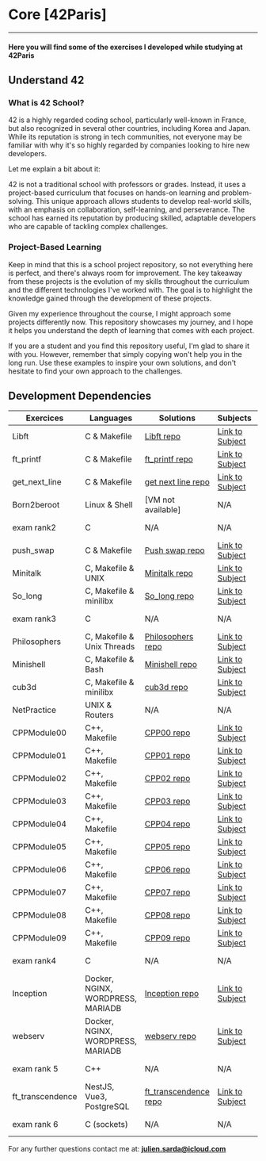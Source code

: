 # Core [42Paris]

---

#### Here you will find some of the exercises I developed while studying at 42Paris

## Understand 42

### What is 42 School?
42 is a highly regarded coding school, particularly well-known in France, but also recognized in several other countries, including Korea and Japan. While its reputation is strong in tech communities, not everyone may be familiar with why it's so highly regarded by companies looking to hire new developers.

Let me explain a bit about it:

42 is not a traditional school with professors or grades. Instead, it uses a project-based curriculum that focuses on hands-on learning and problem-solving. This unique approach allows students to develop real-world skills, with an emphasis on collaboration, self-learning, and perseverance. The school has earned its reputation by producing skilled, adaptable developers who are capable of tackling complex challenges.

### Project-Based Learning
Keep in mind that this is a school project repository, so not everything here is perfect, and there's always room for improvement. The key takeaway from these projects is the evolution of my skills throughout the curriculum and the different technologies I've worked with. The goal is to highlight the knowledge gained through the development of these projects.

Given my experience throughout the course, I might approach some projects differently now. This repository showcases my journey, and I hope it helps you understand the depth of learning that comes with each project.

If you are a student and you find this repository useful, I'm glad to share it with you. However, remember that simply copying won't help you in the long run. Use these examples to inspire your own solutions, and don't hesitate to find your own approach to the challenges.

## Development Dependencies

<table>
  <thead>
    <tr>
      <th>Exercices</th>
      <th>Languages</th>
      <th>Solutions</th>
      <th>Subjects</th>
      <th>Descriptions</th>
    </tr>
  </thead>
  <tbody>
    <tr>
      <td>Libft</td>
      <td>C & Makefile</td>
      <td><a href="Libft">Libft repo</a></td>
      <td><a href="./Libft/Subject.pdf">Link to Subject</a></td>
      <td><a href="">See Desciption</a></td>
    </tr>
    <tr>
      <td>ft_printf</td>
      <td>C & Makefile</td>
      <td><a href="ft_printf">ft_printf repo</a></td>
      <td><a href="./ft_printf/Subject.pdf">Link to Subject</a></td>
      <td><a href="">See Desciption</a></td>
    </tr>
    <tr>
      <td>get_next_line</td>
      <td>C & Makefile</td>
      <td><a href="Gnl">get next line repo</a></td>
      <td><a href="./Gnl/Subject.pdf">Link to Subject</a></td>
      <td><a href="">See Desciption</a></td>
    </tr>
    <tr>
      <td>Born2beroot</td>
      <td>Linux & Shell</td>
      <td>[VM not available]</td>
      <td>N/A</td>
      <td><a href="">See Desciption</a></td>
    </tr>
    <tr>
      <td>exam rank2</td>
      <td>C</td>
      <td>N/A</td>
      <td>N/A</td>
      <td><a href="">See Desciption</a></td>
    </tr>
    <tr>
      <td>push_swap</td>
      <td>C & Makefile</td>
      <td><a href="Push_Swap">Push swap repo</a></td>
      <td><a href="./Push_Swap/Subject.pdf">Link to Subject</a></td>
      <td><a href="">See Desciption</a></td>
    </tr>
    <tr>
      <td>Minitalk</td>
      <td>C, Makefile & UNIX</td>
      <td><a href="Minitalk">Minitalk repo</a></td>
      <td><a href="./Minitalk/Subject.pdf">Link to Subject</a></td>
      <td><a href="">See Desciption</a></td>
    </tr>
    <tr>
      <td>So_long</td>
      <td>C, Makefile & minilibx</td>
      <td><a href="So_long">So_long repo</a></td>
      <td><a href="./So_long/Subject.pdf">Link to Subject</td>
        <td><a href="">See Desciption</a></td>
    </tr>
    <tr>
      <td>exam rank3</td>
      <td>C</td>
      <td>N/A</td>
      <td>N/A</td>
      <td><a href="">See Desciption</a></td>
    </tr>
    <tr>
      <td>Philosophers</td>
      <td>C, Makefile & Unix Threads</td>
      <td><a href="Philosophers">Philosophers repo</a></td>
      <td><a href="./Philosophers/Subject.pdf">Link to Subject</a></td>
      <td><a href="">See Desciption</a></td>
    </tr>
    <tr>
      <td>Minishell</td>
      <td>C, Makefile & Bash</td>
      <td><a href="minishell">Minishell repo</a></td>
      <td><a href="./minishell/Subject.pdf">Link to Subject</a></td>
      <td><a href="">See Desciption</a></td>
    </tr>
    <tr>
      <td>cub3d</td>
      <td>C, Makefile & minilibx</td>
      <td><a href="Cube3D">cub3d repo</a></td>
      <td><a href="./Cube3D/Subject.pdf">Link to Subject</a></td>
      <td><a href="">See Desciption</a></td>
    </tr>
    <tr>
      <td>NetPractice</td>
      <td>UNIX & Routers</td>
      <td>N/A</td>
      <td>N/A</td>
      <td><a href="">See Desciption</a></td>
    </tr>
    <tr>
      <td>CPPModule00</td>
      <td>C++, Makefile</td>
      <td><a href="./CPPModules/CPPModule00">CPP00 repo</a></td>
      <td><a href="./CPPModules/CPPModule00/Subject.pdf">Link to Subject</a></td>
      <td><a href="">See Desciption</a></td>
    </tr>
    <tr>
      <td>CPPModule01</td>
      <td>C++, Makefile</td>
      <td><a href="./CPPModules/CPPModule01">CPP01 repo</a></td>
      <td><a href="./CPPModules/CPPModule01/Subject.pdf">Link to Subject</a></td>
      <td><a href="">See Desciption</a></td>
    </tr>
    <tr>
      <td>CPPModule02</td>
      <td>C++, Makefile</td>
      <td><a href="./CPPModules/CPPModule02">CPP02 repo</a></td>
      <td><a href="./CPPModules/CPPModule02/Subject.pdf">Link to Subject</a></td>
      <td><a href="">See Desciption</a></td>
    </tr>
    <td>CPPModule03</td>
      <td>C++, Makefile</td>
      <td><a href="./CPPModules/CPPModule03">CPP03 repo</a></td>
      <td><a href="./CPPModules/CPPModule03/Subject.pdf">Link to Subject</a></td>
      <td><a href="">See Desciption</a></td>
    </tr>
    <td>CPPModule04</td>
      <td>C++, Makefile</td>
      <td><a href="./CPPModules/CPPModule04">CPP04 repo</a></td>
      <td><a href="./CPPModules/CPPModule04/Subject.pdf">Link to Subject</a></td>
      <td><a href="">See Desciption</a></td>
    </tr>
    <td>CPPModule05</td>
      <td>C++, Makefile</td>
      <td><a href="./CPPModules/CPPModule05">CPP05 repo</a></td>
      <td><a href="./CPPModules/CPPModule05/Subject.pdf">Link to Subject</a></td>
      <td><a href="">See Desciption</a></td>
    </tr>
    <tr>
    <td>CPPModule06</td>
      <td>C++, Makefile</td>
      <td><a href="./CPPModules/CPPModule06">CPP06 repo</a></td>
      <td><a href="./CPPModules/CPPModule06/Subject.pdf">Link to Subject</a></td>
      <td><a href="">See Desciption</a></td>
    </tr>
    <td>CPPModule07</td>
      <td>C++, Makefile</td>
      <td><a href="./CPPModules/CPPModule07">CPP07 repo</a></td>
      <td><a href="./CPPModules/CPPModule07/Subject.pdf">Link to Subject</a></td>
      <td><a href="">See Desciption</a></td>
    </tr>
    <td>CPPModule08</td>
      <td>C++, Makefile</td>
      <td><a href="./CPPModules/CPPModule08">CPP08 repo</a></td>
      <td><a href="./CPPModules/CPPModule08/Subject.pdf">Link to Subject</a></td>
      <td><a href="">See Desciption</a></td>
    </tr>
    <td>CPPModule09</td>
      <td>C++, Makefile</td>
      <td><a href="./CPPModules/CPPModule09">CPP09 repo</a></td>
      <td><a href="./CPPModules/CPPModule09/Subject.pdf">Link to Subject</a></td>
      <td><a href="">See Desciption</a></td>
    </tr>
    <tr>
      <td>exam rank4</td>
      <td>C</td>
      <td>N/A</td>
      <td>N/A</td>
      <td><a href="">See Desciption</a></td>
    </tr>
    <tr>
      <td>Inception</td>
      <td>Docker, NGINX, WORDPRESS, MARIADB</td>
      <td><a href="./inception">Inception repo</a></td>
      <td><a href="./inception/Subject.pdf">Link to Subject</a></td></td>
      <td><a href="">See Desciption</a></td>
    </tr>
    <tr>
      <td>webserv</td>
      <td>Docker, NGINX, WORDPRESS, MARIADB</td>
      <td><a href="./webserv">webserv repo</a></td>
      <td><a href="./webserv/Subject.pdf">Link to Subject</a></td>
      <td><a href="">See Desciption</a></td>
    </tr>
    <tr>
      <td>exam rank 5</td>
      <td>C++</td>
      <td>N/A</td>
      <td>N/A</td>
      <td><a href="">See Desciption</a></td>
    </tr>
    <tr>
      <td>ft_transcendence</td>
      <td>NestJS, Vue3, PostgreSQL</td>
      <td><a href="ft_transcendence">ft_transcendence repo</a></td>
      <td><a href="https://github.com/pulgamecanica/42Course/tree/main/42Documentation/TS_practice">Link to Subject</a></td>
      <td><a href="">See Desciption</a></td>
    </tr>
    <tr>
      <td>exam rank 6</td>
      <td>C (sockets)</td>
      <td>N/A</td>
      <td>N/A</td>
      <td><a href="">See Desciption</a></td>
    </tr>
  </tbody>
</table>

For any further questions contact me at: **julien.sarda@icloud.com**
